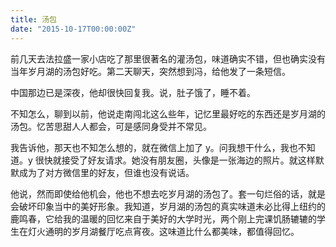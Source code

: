```yaml
---
title: 汤包
date: "2015-10-17T00:00:00Z"
---
```


前几天去法拉盛一家小店吃了那里很著名的灌汤包，味道确实不错，但也确实没有当年岁月湖的汤包好吃。第二天聊天，突然想到冯，给他发了一条短信。

中国那边已是深夜，他却很快回复我。说，肚子饿了，睡不着。

不知怎么，聊到以前，他说走南闯北这么些年，记忆里最好吃的东西还是岁月湖的汤包。忆苦思甜人人都会，可是感同身受并不常见。

我告诉他，那天也不知怎么想的，就在微信上加了 y。问我想干什么，我也不知道。y 很快就接受了好友请求。她没有朋友圈，头像是一张海边的照片。就这样默默成为了对方微信里的好友，但谁也没有说话。

他说，然而即使给他机会，他也不想去吃岁月湖的汤包了。套一句烂俗的话，就是会破坏印象当中的美好形象。我知道，岁月湖的汤包的真实味道未必比得上纽约的鹿鸣春，它给我的温暖的回忆来自于美好的大学时光，两个刚上完课饥肠辘辘的学生在灯火通明的岁月湖餐厅吃点宵夜。这味道比什么都美味，都值得回忆。
